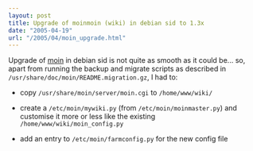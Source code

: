 ```yaml
---
layout: post
title: Upgrade of moinmoin (wiki) in debian sid to 1.3x
date: "2005-04-19"
url: "/2005/04/moin_upgrade.html"
---
```


Upgrade of [moin][] in debian sid is not quite as smooth as it could
be... so, apart from running the backup and migrate scripts as
described in `/usr/share/doc/moin/README.migration.gz`, I had to:

* copy `/usr/share/moin/server/moin.cgi` to `/home/www/wiki/`

* create a `/etc/moin/mywiki.py` (from `/etc/moin/moinmaster.py`)
    and customise it more or less like the existing
    `/home/www/wiki/moin_config.py`

* add an entry to `/etc/moin/farmconfig.py` for the new config file

[moin]: http://moinmoin.wikiwikiweb.de/ "MoinMoin"
